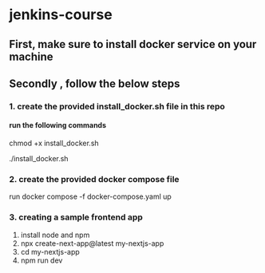 # jenkins-course

## First,  make sure to install docker service on your machine
## Secondly , follow the below steps

### 1. create the provided install_docker.sh file in this repo 
#### run the following commands 
chmod +x install_docker.sh

./install_docker.sh



### 2. create the provided docker compose file 
run docker compose -f docker-compose.yaml up


### 3. creating a sample frontend app 
1. install node and npm
2. npx create-next-app@latest my-nextjs-app
3. cd my-nextjs-app
4. npm run dev

